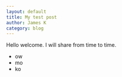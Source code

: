 ```yaml
---
layout: default
title: My test post
author: James K
category: blog
---
```


Hello welcome. I will share from time to time.
+ ow
+ mo
+ ko
